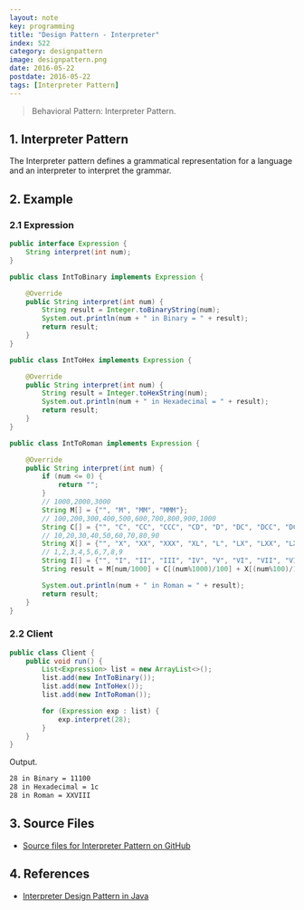 ```yaml
---
layout: note
key: programming
title: "Design Pattern - Interpreter"
index: 522
category: designpattern
image: designpattern.png
date: 2016-05-22
postdate: 2016-05-22
tags: [Interpreter Pattern]
---
```


> Behavioral Pattern: Interpreter Pattern.

## 1. Interpreter Pattern
The Interpreter pattern defines a grammatical representation for a language and an interpreter to interpret the grammar.

## 2. Example
### 2.1 Expression
```java
public interface Expression {
    String interpret(int num);
}

public class IntToBinary implements Expression {

    @Override
    public String interpret(int num) {
        String result = Integer.toBinaryString(num);
        System.out.println(num + " in Binary = " + result);
        return result;
    }
}

public class IntToHex implements Expression {

    @Override
    public String interpret(int num) {
        String result = Integer.toHexString(num);
        System.out.println(num + " in Hexadecimal = " + result);
        return result;
    }
}

public class IntToRoman implements Expression {

    @Override
    public String interpret(int num) {
        if (num <= 0) {
            return "";
        }
        // 1000,2000,3000
        String M[] = {"", "M", "MM", "MMM"};
        // 100,200,300,400,500,600,700,800,900,1000
        String C[] = {"", "C", "CC", "CCC", "CD", "D", "DC", "DCC", "DCCC", "CM"};
        // 10,20,30,40,50,60,70,80,90
        String X[] = {"", "X", "XX", "XXX", "XL", "L", "LX", "LXX", "LXXX", "XC"};
        // 1,2,3,4,5,6,7,8,9
        String I[] = {"", "I", "II", "III", "IV", "V", "VI", "VII", "VIII", "IX"};
        String result = M[num/1000] + C[(num%1000)/100] + X[(num%100)/10] + I[num%10];

        System.out.println(num + " in Roman = " + result);
        return result;
    }
}
```
### 2.2 Client
```java
public class Client {
    public void run() {
        List<Expression> list = new ArrayList<>();
        list.add(new IntToBinary());
        list.add(new IntToHex());
        list.add(new IntToRoman());

        for (Expression exp : list) {
            exp.interpret(28);
        }
    }
}
```
Output.
```sh
28 in Binary = 11100
28 in Hexadecimal = 1c
28 in Roman = XXVIII
```

## 3. Source Files
* [Source files for Interpreter Pattern on GitHub](https://github.com/jojozhuang/design-patterns-java/tree/master/design-pattern-interpreter)

## 4. References
* [Interpreter Design Pattern in Java](https://www.journaldev.com/1635/interpreter-design-pattern-java)
